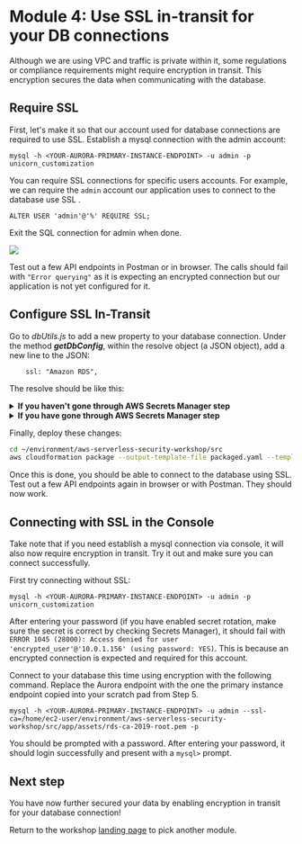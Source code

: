 # Module 4: Use SSL in-transit for your DB connections

Although we are using VPC and traffic is private within it, some regulations or compliance requirements might require encryption in transit. This encryption secures the data when communicating with the database. 

## Require SSL 

First, let's make it so that our account used for database connections are required to use SSL. Establish a mysql connection with the admin account:

```mysql -h <YOUR-AURORA-PRIMARY-INSTANCE-ENDPOINT> -u admin -p unicorn_customization```

You can require SSL connections for specific users accounts\. For example, we can require the `admin` account our application uses to connect to the database use SSL \.


```
ALTER USER 'admin'@'%' REQUIRE SSL;  
```


Exit the SQL connection for admin when done.

![](images/require_ssl.png)

Test out a few API endpoints in Postman or in browser. The calls should fail with `"Error querying"` as it is expecting an encrypted connection but our application is not yet configured for it. 

## Configure SSL In-Transit

Go to *dbUtils.js* to add a new property to your database connection. Under the method ***getDbConfig***, within the resolve object (a JSON object), add a new line to the JSON:

```
    ssl: "Amazon RDS",

```
The resolve should be like this:

<details>
<summary><strong>If you haven't gone through AWS Secrets Manager step</strong></summary><p>

```javascript
			resolve({
			    ssl: "Amazon RDS",
			    host: host,
			    user: "admin",
			    password: "Corp123!",
			    database: "unicorn_customization",
			    multipleStatements: true
			});
```
</details>

<details>
<summary><strong>If you have gone through AWS Secrets Manager step</strong></summary><p>

```javascript
            client.getSecretValue({SecretId: secretName}, function (err, data) {
                if (err) {
                    console.error(err);
                    if (err.code === 'ResourceNotFoundException')
                        reject("The requested secret " + secretName + " was not found");
                    else if (err.code === 'InvalidRequestException')
                        reject("The request was invalid due to: " + err.message);
                    else if (err.code === 'InvalidParameterException')
                        reject("The request had invalid params: " + err.message);
                    else
                        reject(err.message);
                }
                else {
                    if (data.SecretString !== "") {
                        secret = data.SecretString;
                        resolve({
                            ssl: "Amazon RDS",
                            host: JSON.parse(secret).host,
                            user: JSON.parse(secret).username,
                            password: JSON.parse(secret).password,
                            database: "unicorn_customization",
                            multipleStatements: true
                        });
                    } else {
                        reject("Cannot parse DB credentials from secrets manager.");
                    }
                }
            });
```
</details>

Finally, deploy these changes:

```bash
cd ~/environment/aws-serverless-security-workshop/src
aws cloudformation package --output-template-file packaged.yaml --template-file template.yaml --s3-bucket $BUCKET --s3-prefix securityworkshop --region $REGION &&  aws cloudformation deploy --template-file packaged.yaml --stack-name $STUDENT-CustomizeUnicorns --region $REGION --capabilities CAPABILITY_IAM --parameter-overrides InitResourceStack=$STUDENT
```

Once this is done, you should be able to connect to the database using SSL. Test out a few API endpoints again in browser or with Postman. They should now work.

## Connecting with SSL in the Console

Take note that if you need establish a mysql connection via console, it will also now require encryption in transit.
Try it out and make sure you can connect successfully.

First try connecting without SSL:

```mysql -h <YOUR-AURORA-PRIMARY-INSTANCE-ENDPOINT> -u admin -p unicorn_customization```

	
After entering your password (if you have enabled secret rotation, make sure the secret is correct by checking Secrets Manager), it should fail with `ERROR 1045 (28000): Access denied for user 'encrypted_user'@'10.0.1.156' (using password: YES)`\. This is because an encrypted connection is expected and required for this account.


Connect to your database this time using encryption with the following command. Replace the Aurora endpoint with the one the primary instance endpoint copied into your scratch pad from Step 5.

```mysql -h <YOUR-AURORA-PRIMARY-INSTANCE-ENDPOINT> -u admin --ssl-ca=/home/ec2-user/environment/aws-serverless-security-workshop/src/app/assets/rds-ca-2019-root.pem -p```

You should be prompted with a password. After entering your password, it should login successfully and present with a `mysql>` prompt.

## Next step 
You have now further secured your data by enabling encryption in transit for your database connection! 

Return to the workshop [landing page](../../README.md) to pick another module.
